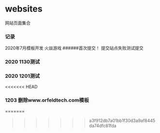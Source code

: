 # websites
网站页面集合
### 记录
2020年7月模板开发  火燚游戏
######首次提交！
提交站点失败测试提交
### 2020 1130测试
### 2020 1201测试
<<<<<<< HEAD

### 1203 删除www.orfeldtech.com模板
=======
>>>>>>> a3f912db7a01bb1f30d3a9af8445da74dfc81fda

